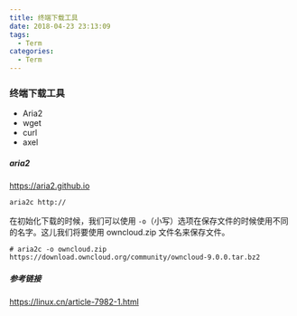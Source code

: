 ```yaml
---
title: 终端下载工具
date: 2018-04-23 23:13:09
tags:
  - Term
categories:
  - Term
---
```


### 终端下载工具

- Aria2
- wget
- curl
- axel

##### aria2

<https://aria2.github.io>

```bash
aria2c http://

```

在初始化下载的时候，我们可以使用 `-o`（小写）选项在保存文件的时候使用不同的名字。这儿我们将要使用 owncloud.zip 文件名来保存文件。

```
# aria2c -o owncloud.zip https://download.owncloud.org/community/owncloud-9.0.0.tar.bz2
```

##### 参考链接

<https://linux.cn/article-7982-1.html>
